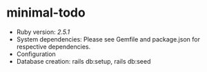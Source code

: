 # minimal-todo

* Ruby version: _2.5.1_
* System dependencies: Please see Gemfile and package.json for respective dependencies.
* Configuration
* Database creation: rails db:setup, rails db:seed
